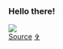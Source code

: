 ### Hello there!

![](/MeagerHardtofindAlbertosaurus-size_restricted.gif)  
[Source](https://web.archive.org/web/20230818194820/https://gfycat.com/meagerhardtofindalbertosaurus-hello-there-star-wars-prequelmemes) [✞](https://en.wikipedia.org/wiki/Gfycat#:~:text=On%20June%2030%2C%202023%2C%20Gfycat%20announced%20it%20would%20discontinue%20service%20on%20September%201%2C%202023.%5B21%5D%20On%20September%201%2C%202023%2C%20the%20website%20was%20taken%20down.)

<!--
**arhis222/arhis222** is a ✨ _special_ ✨ repository because its `README.md` (this file) appears on your GitHub profile.

Here are some ideas to get you started:

- 🔭 I’m currently working on ...
- 🌱 I’m currently learning ...
- 👯 I’m looking to collaborate on ...
- 🤔 I’m looking for help with ...
- 💬 Ask me about ...
- 📫 How to reach me: ...
- 😄 Pronouns: ...
- ⚡ Fun fact: ...
-->

